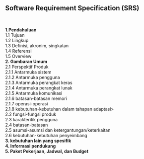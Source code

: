 <h2>Software Requirement Specification (SRS)</h2><br>

<b>1.Pendahuluan</b><br>
		1.1 Tujuan<br>
		1.2 Lingkup<br>
		1.3 Definisi, akronim, singkatan<br>
		1.4 Referensi<br>
		1.5 Overview<br>
<b>2. Gambaran Umum</b><br>
		2.1 Perspektif Produk<br>
			 2.1.1 Antarmuka sistem<br>
			 2.1.2 Antarmuka pengguna<br>
			 2.1.3 Antarmuka perangkat keras<br>
			 2.1.4 Antarmuka perangkat lunak<br>
			 2.1.5 Antarmuka komunikasi<br>
			 2.1.6 batasan-batasan memori<br>
			 2.1.7 operasi-operasi<br>
			 2.1.8 kebutuhan-kebutuhan dalam tahapan adaptasi><br>
		2.2 fungsi-fungsi produk<br>
		2.3 karakteritik pengguna<br>
		2.4 batasan-batasan<br>
		2.5 asumsi-asumsi dan ketergantungan/keterkaitan<br>
		2.6 kebutuhan-kebutuhan penyeimbang<br>
<b>3. kebutuhan lain yang spesifik</b><br>
<b>4. Informasi pendukung</b><br>
<b>5. Paket Pekerjaan, Jadwal, dan Budget</b><br>	







